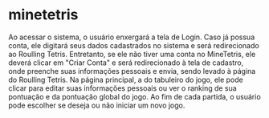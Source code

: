 # minetetris
Ao acessar o sistema, o usuário enxergará a tela de Login. Caso já possua conta, ele digitará seus dados cadastrados no sistema e será redirecionado ao Roulling Tetris. Entretanto, se ele não tiver uma conta no MineTetris, ele deverá clicar em "Criar Conta" e será redirecionado à tela de cadastro, onde preenche suas informações pessoais e envia, sendo levado à página do Roulling Tetris.
Na página principal, a do tabuleiro do jogo, ele pode clicar para editar suas informações pessoais ou ver o ranking de sua pontuação e da pontuação global do jogo. Ao fim de cada partida, o usuário pode escolher se deseja ou não iniciar um novo jogo.
